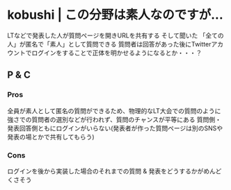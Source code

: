 # kobushi | この分野は素人なのですが...
LTなどで発表した人が質問ページを開きURLを共有する
そして聞いた 「全ての人」が匿名で「素人」として質問できる
質問者は回答があった後にTwitterアカウントでログインをすることで正体を明かせるようになるとか・・・？
## P & C
### Pros
全員が素人として匿名の質問ができるため、物理的なLT大会での質問のように強さでの質問者の選別などが行われず、質問のチャンスが平等にある
質問側・発表回答側ともにログインがいらない(発表者が作った質問ページは別のSNSや発表の場とかで共有してもらう)
### Cons
ログインを後から実装した場合のそれまでの質問 & 発表をどうするかがめんどくさそう
